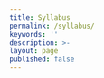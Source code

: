 ```yaml
---
title: Syllabus
permalink: /syllabus/
keywords: ''
description: >- 
layout: page
published: false
---
```



